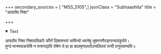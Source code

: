 +++
secondary_sources = [ "MSS_5105",]
jsonClass = "Subhaashita"
title = "आयातैव निशा"

+++

<details open><summary>Text</summary>

आयातैव निशा निशापतिकरैः कीर्णं दिशामन्तरं भामिन्यो भवनेषु भूषणगणैरङ्गान्यलंकुर्वते।  
मुग्धे मानमपाकरोषि न मनागद्यापि रोषेण ते हा हा बालमृणालतोऽप्यतितरां तन्वी तनुस्ताम्यति॥
</details>
